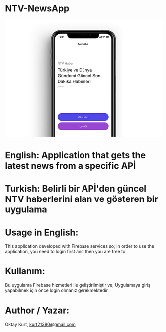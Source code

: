 # NTV-NewsApp

![](oktay-kurt-ntv-haber-app.jpg)

# English: Application that gets the latest news from a specific APİ
# Turkish: Belirli bir APİ'den güncel NTV haberlerini alan ve gösteren bir uygulama

# Usage in English:
This application developed with Firebase services so;
In order to use the application, you need to login first and then you are free to 

# Kullanım:
Bu uygulama Firebase hizmetleri ile geliştirilmiştir ve;
Uygulamaya giriş yapabilmek için önce login olmanız gerekmektedir.

# Author / Yazar:
Oktay Kurt, kurt21380@gmail.com
